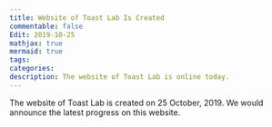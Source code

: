 ```yaml
---
title: Website of Toast Lab Is Created
commentable: false
Edit: 2019-10-25
mathjax: true
mermaid: true
tags: 
categories: 
description: The website of Toast Lab is online today.
---
```


<p>The website of Toast Lab is created on 25 October, 2019. We would announce the latest progress on this website.</p>
